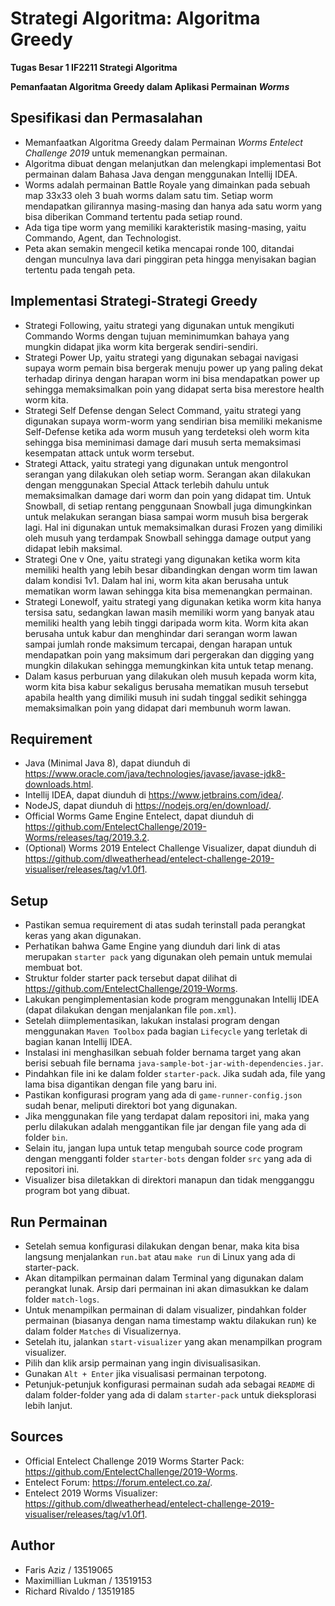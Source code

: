 # Strategi Algoritma: Algoritma Greedy
**Tugas Besar 1 IF2211 Strategi Algoritma** 

**Pemanfaatan Algoritma Greedy dalam Aplikasi Permainan *Worms***

## Spesifikasi dan Permasalahan
* Memanfaatkan Algoritma Greedy dalam Permainan *Worms Entelect Challenge 2019* untuk memenangkan permainan.
* Algoritma dibuat dengan melanjutkan dan melengkapi implementasi Bot permainan dalam Bahasa Java dengan menggunakan Intellij IDEA.
* Worms adalah permainan Battle Royale yang dimainkan pada sebuah map 33x33 oleh 3 buah worms dalam satu tim. Setiap worm mendapatkan gilirannya masing-masing dan hanya ada satu worm yang bisa diberikan Command tertentu pada setiap round.
* Ada tiga tipe worm yang memiliki karakteristik masing-masing, yaitu Commando, Agent, dan Technologist.
* Peta akan semakin mengecil ketika mencapai ronde 100, ditandai dengan munculnya lava dari pinggiran peta hingga menyisakan bagian tertentu pada tengah peta.

## Implementasi Strategi-Strategi Greedy
* Strategi Following, yaitu strategi yang digunakan untuk mengikuti Commando Worms dengan tujuan meminimumkan bahaya yang mungkin didapat jika worm kita bergerak sendiri-sendiri.
* Strategi Power Up, yaitu strategi yang digunakan sebagai navigasi supaya worm pemain bisa bergerak menuju power up yang paling dekat terhadap dirinya dengan harapan worm ini bisa mendapatkan power up sehingga memaksimalkan poin yang didapat serta bisa merestore health worm kita.
* Strategi Self Defense dengan Select Command, yaitu strategi yang digunakan supaya worm-worm yang sendirian bisa memiliki mekanisme Self-Defense ketika ada worm musuh yang terdeteksi oleh worm kita sehingga bisa meminimasi damage dari musuh serta memaksimasi kesempatan attack untuk worm tersebut.
* Strategi Attack, yaitu strategi yang digunakan untuk mengontrol serangan yang dilakukan oleh setiap worm. Serangan akan dilakukan dengan menggunakan Special Attack terlebih dahulu untuk memaksimalkan damage dari worm dan poin yang didapat tim. Untuk Snowball, di setiap rentang penggunaan Snowball juga dimungkinkan untuk melakukan serangan biasa sampai worm musuh bisa bergerak lagi. Hal ini digunakan untuk memaksimalkan durasi Frozen yang dimiliki oleh musuh yang terdampak Snowball sehingga damage output yang didapat lebih maksimal.
* Strategi One v One, yaitu strategi yang digunakan ketika worm kita memiliki health yang lebih besar dibandingkan dengan worm tim lawan dalam kondisi 1v1. Dalam hal ini, worm kita akan berusaha untuk mematikan worm lawan sehingga kita bisa memenangkan permainan.
* Strategi Lonewolf, yaitu strategi yang digunakan ketika worm kita hanya tersisa satu, sedangkan lawan masih memiliki worm yang banyak atau memiliki health yang lebih tinggi daripada worm kita. Worm kita akan berusaha untuk kabur dan menghindar dari serangan worm lawan sampai jumlah ronde maksimum tercapai, dengan harapan untuk mendapatkan poin yang maksimum dari pergerakan dan digging yang mungkin dilakukan sehingga memungkinkan kita untuk tetap menang.
* Dalam kasus perburuan yang dilakukan oleh musuh kepada worm kita, worm kita bisa kabur sekaligus berusaha mematikan musuh tersebut apabila health yang dimiliki musuh ini sudah tinggal sedikit sehingga memaksimalkan poin yang didapat dari membunuh worm lawan.

## Requirement
* Java (Minimal Java 8), dapat diunduh di https://www.oracle.com/java/technologies/javase/javase-jdk8-downloads.html.
* Intellij IDEA, dapat diunduh di https://www.jetbrains.com/idea/.
* NodeJS, dapat diunduh di https://nodejs.org/en/download/.
* Official Worms Game Engine Entelect, dapat diunduh di https://github.com/EntelectChallenge/2019-Worms/releases/tag/2019.3.2.
* (Optional) Worms 2019 Entelect Challenge Visualizer, dapat diunduh di https://github.com/dlweatherhead/entelect-challenge-2019-visualiser/releases/tag/v1.0f1.

## Setup
* Pastikan semua requirement di atas sudah terinstall pada perangkat keras yang akan digunakan.
* Perhatikan bahwa Game Engine yang diunduh dari link di atas merupakan `starter pack` yang digunakan oleh pemain untuk memulai membuat bot.
* Struktur folder starter pack tersebut dapat dilihat di https://github.com/EntelectChallenge/2019-Worms.
* Lakukan pengimplementasian kode program menggunakan Intellij IDEA (dapat dilakukan dengan menjalankan file `pom.xml`).
* Setelah diimplementasikan, lakukan instalasi program dengan menggunakan `Maven Toolbox` pada bagian `Lifecycle` yang terletak di bagian kanan Intellij IDEA.
* Instalasi ini menghasilkan sebuah folder bernama target yang akan berisi sebuah file bernama `java-sample-bot-jar-with-dependencies.jar`.
* Pindahkan file ini ke dalam folder `starter-pack`. Jika sudah ada, file yang lama bisa digantikan dengan file yang baru ini.
* Pastikan konfigurasi program yang ada di `game-runner-config.json` sudah benar, meliputi direktori bot yang digunakan.
* Jika menggunakan file yang terdapat dalam repositori ini, maka yang perlu dilakukan adalah menggantikan file jar dengan file yang ada di folder `bin`.
* Selain itu, jangan lupa untuk tetap mengubah source code program dengan mengganti folder `starter-bots` dengan folder `src` yang ada di repositori ini.
* Visualizer bisa diletakkan di direktori manapun dan tidak mengganggu program bot yang dibuat.

## Run Permainan
* Setelah semua konfigurasi dilakukan dengan benar, maka kita bisa langsung menjalankan `run.bat` atau `make run` di Linux yang ada di starter-pack.
* Akan ditampilkan permainan dalam Terminal yang digunakan dalam perangkat lunak. Arsip dari permainan ini akan dimasukkan ke dalam folder `match-logs`.
* Untuk menampilkan permainan di dalam visualizer, pindahkan folder permainan (biasanya dengan nama timestamp waktu dilakukan run) ke dalam folder `Matches` di Visualizernya.
* Setelah itu, jalankan `start-visualizer` yang akan menampilkan program visualizer.
* Pilih dan klik arsip permainan yang ingin divisualisasikan.
* Gunakan `Alt + Enter` jika visualisasi permainan terpotong.
* Petunjuk-petunjuk konfigurasi permainan sudah ada sebagai `README` di dalam folder-folder yang ada di dalam `starter-pack` untuk dieksplorasi lebih lanjut.

## Sources
* Official Entelect Challenge 2019 Worms Starter Pack: https://github.com/EntelectChallenge/2019-Worms.
* Entelect Forum: https://forum.entelect.co.za/.
* Entelect 2019 Worms Visualizer: https://github.com/dlweatherhead/entelect-challenge-2019-visualiser/releases/tag/v1.0f1.

## Author
* Faris Aziz / 13519065
* Maximillian Lukman / 13519153
* Richard Rivaldo / 13519185